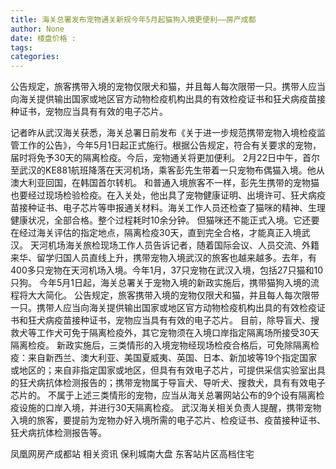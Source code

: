 ```yaml
---
title: 海关总署发布宠物通关新规今年5月起猫狗入境更便利——房产成都
author: None
date: 楼盘价格 : 
tags: 
categories: 
---
```

公告规定，旅客携带入境的宠物仅限犬和猫，并且每人每次限带一只。携带人应当向海关提供输出国家或地区官方动物检疫机构出具的有效检疫证书和狂犬病疫苗接种证书，宠物应当具有有效的电子芯片。
<!-- more -->
记者昨从武汉海关获悉，海关总署日前发布《关于进一步规范携带宠物入境检疫监管工作的公告》，今年5月1日起正式施行。根据公告规定，符合有关要求的宠物，届时将免予30天的隔离检疫。今后，宠物通关将更加便利。
2月22日中午，首尔至武汉的KE881航班降落在天河机场，乘客彭先生带着一只宠物布偶猫入境。他从澳大利亚回国，在韩国首尔转机。
和普通入境旅客不一样，彭先生携带的宠物猫也要经过现场检验检疫。在入关处，他出具了宠物健康证明、出境许可、狂犬病疫苗接种证书、电子芯片等申报通关材料。海关工作人员还检查了猫咪的精神、生理健康状况，全部合格。整个过程耗时10余分钟。
但猫咪还不能正式入境。它还要在经过海关评估的指定地点，隔离检疫30天，直到完全合格，才能真正入境武汉。
天河机场海关旅检现场工作人员告诉记者，随着国际会议、人员交流、外籍来华、留学归国人员直线上升，携带宠物入境武汉的旅客也越来越多。去年，有400多只宠物在天河机场入境。今年1月，37只宠物在武汉入境，包括27只猫和10只狗。
今年5月1日起，海关总署关于宠物入境的新政实施后，携带猫狗入境的流程将大大简化。
公告规定，旅客携带入境的宠物仅限犬和猫，并且每人每次限带一只。携带人应当向海关提供输出国家或地区官方动物检疫机构出具的有效检疫证书和狂犬病疫苗接种证书，宠物应当具有有效的电子芯片。
目前，除导盲犬、搜救犬等工作犬可免于隔离检疫外，其它宠物须在入境口岸指定隔离场所接受30天隔离检疫。
新政实施后，三类情形的入境宠物经现场检疫合格后，可免除隔离检疫：来自新西兰、澳大利亚、美国夏威夷、英国、日本、新加坡等19个指定国家或地区的；来自非指定国家或地区，但具有有效电子芯片，可提供采信实验室出具的狂犬病抗体检测报告的；携带宠物属于导盲犬、导听犬、搜救犬，具有有效电子芯片的。
不属于上述三类情形的宠物，应当从海关总署网站公布的9个设有隔离检疫设施的口岸入境，并进行30天隔离检疫。
武汉海关相关负责人提醒，携带宠物入境的旅客，要提前为宠物办好入境所需的电子芯片、检疫证书、疫苗接种证书、狂犬病抗体检测报告等。
                        
                        
                        
                        
                                        
                    
                    
                
                    
                    
                    
                
                    
                
凤凰网房产成都站
相关资讯
保利城南大盘
东客站片区高档住宅
	                        
	                    
	                        
	                    
